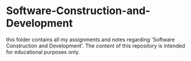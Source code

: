 # Software-Construction-and-Development
this folder contains all my assignments and notes regarding 'Software Construction and Development'. The content of this repository is intended for educational purposes only.
